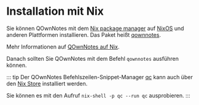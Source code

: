 # Installation mit Nix

Sie können QOwnNotes mit dem [Nix package manager](https://wiki.nixos.org/wiki/Nix_package_manager) auf [NixOS](https://nixos.org/) und anderen Plattformen installieren. Das Paket heißt [qownnotes](https://search.nixos.org/packages?channel=unstable&show=qownnotes).

Mehr Informationen auf [QOwnNotes auf Nix](https://search.nixos.org/packages?channel=unstable&show=qownnotes).

Danach sollten Sie QOwnNotes mit dem Befehl `qownnotes` ausführen können.

::: tip
Der QOwnNotes Befehlszeilen-Snippet-Manager [qc](https://github.com/qownnotes/qc) kann auch über den [Nix Store](https://search.nixos.org/packages?channel=unstable&show=qc) installiert werden.

Sie können es mit den Aufruf `nix-shell -p qc --run qc` ausprobieren.
:::

